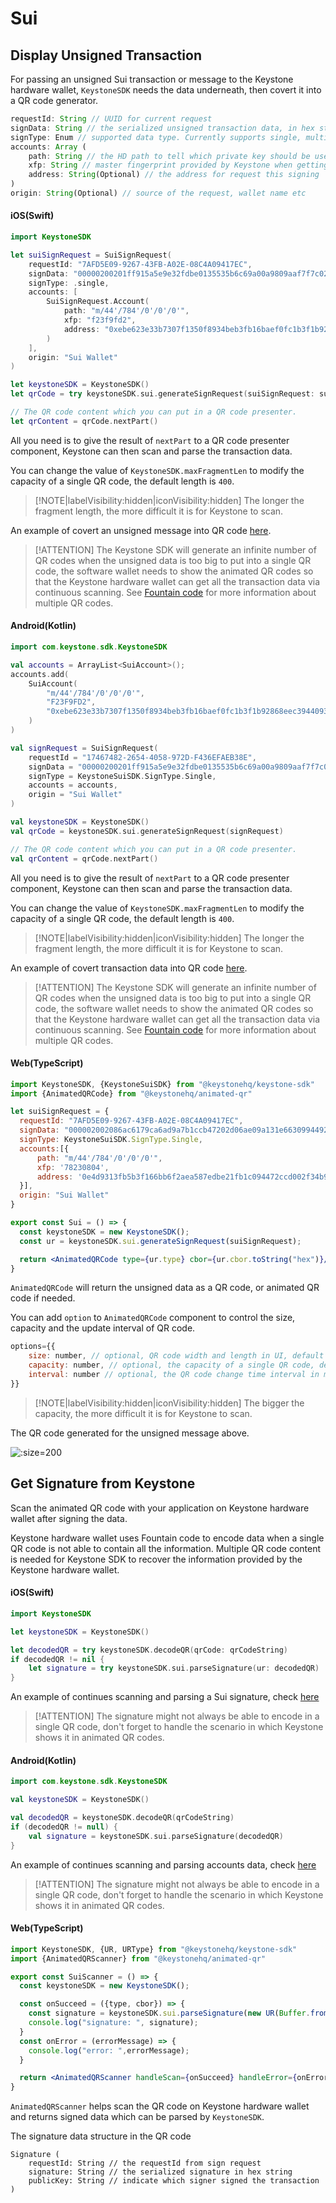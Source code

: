 # Sui

## Display Unsigned Transaction

For passing an unsigned Sui transaction or message to the Keystone hardware wallet,
`KeystoneSDK` needs the data underneath, then covert it into a QR code generator.

```js
requestId: String // UUID for current request
signData: String // the serialized unsigned transaction data, in hex string
signType: Enum // supported data type. Currently supports single, multi and message
accounts: Array (
    path: String // the HD path to tell which private key should be used to sign the data
    xfp: String // master fingerprint provided by Keystone when getting accounts
    address: String(Optional) // the address for request this signing
)
origin: String(Optional) // source of the request, wallet name etc
```

<!-- tabs:start -->

#### **iOS(Swift)**

```swift
import KeystoneSDK

let suiSignRequest = SuiSignRequest(
    requestId: "7AFD5E09-9267-43FB-A02E-08C4A09417EC",
    signData: "00000200201ff915a5e9e32fdbe0135535b6c69a00a9809aaf7f7c0275d3239ca79db20d6400081027000000000000020200010101000101020000010000ebe623e33b7307f1350f8934beb3fb16baef0fc1b3f1b92868eec3944093886901a2e3e42930675d9571a467eb5d4b22553c93ccb84e9097972e02c490b4e7a22ab73200000000000020176c4727433105da34209f04ac3f22e192a2573d7948cb2fabde7d13a7f4f149ebe623e33b7307f1350f8934beb3fb16baef0fc1b3f1b92868eec39440938869e803000000000000640000000000000000",
    signType: .single,
    accounts: [
        SuiSignRequest.Account(
            path: "m/44'/784'/0'/0'/0'",
            xfp: "f23f9fd2",
            address: "0xebe623e33b7307f1350f8934beb3fb16baef0fc1b3f1b92868eec39440938869"
        )
    ],
    origin: "Sui Wallet"
)

let keystoneSDK = KeystoneSDK()
let qrCode = try keystoneSDK.sui.generateSignRequest(suiSignRequest: suiSignRequest);

// The QR code content which you can put in a QR code presenter.
let qrContent = qrCode.nextPart()
```

All you need is to give the result of `nextPart` to a QR code presenter component,
Keystone can then scan and parse the transaction data.

You can change the value of `KeystoneSDK.maxFragmentLen` to modify the capacity of a single QR code, the default length is `400`.

> [!NOTE|labelVisibility:hidden|iconVisibility:hidden]
> The longer the fragment length, the more difficult it is for Keystone to scan.

An example of covert an unsigned message into QR code [here](https://github.com/KeystoneHQ/keystone-sdk-ios-demo/blob/master/keystone-sdk-ios-demo/SignTransaction/Sui.swift).

> [!ATTENTION]
> The Keystone SDK will generate an infinite number of QR codes when the unsigned data is too big to put into a single QR code,
> the software wallet needs to show the animated QR codes so that the Keystone hardware wallet can get all the transaction data via continuous scanning.
> See [Fountain code](https://en.wikipedia.org/wiki/Fountain_code) for more information about multiple QR codes.

#### **Android(Kotlin)**

```kotlin
import com.keystone.sdk.KeystoneSDK

val accounts = ArrayList<SuiAccount>();
accounts.add(
    SuiAccount(
        "m/44'/784'/0'/0'/0'",
        "F23F9FD2",
        "0xebe623e33b7307f1350f8934beb3fb16baef0fc1b3f1b92868eec39440938869"
    )
)

val signRequest = SuiSignRequest(
    requestId = "17467482-2654-4058-972D-F436EFAEB38E",
    signData = "00000200201ff915a5e9e32fdbe0135535b6c69a00a9809aaf7f7c0275d3239ca79db20d6400081027000000000000020200010101000101020000010000ebe623e33b7307f1350f8934beb3fb16baef0fc1b3f1b92868eec3944093886901a2e3e42930675d9571a467eb5d4b22553c93ccb84e9097972e02c490b4e7a22ab73200000000000020176c4727433105da34209f04ac3f22e192a2573d7948cb2fabde7d13a7f4f149ebe623e33b7307f1350f8934beb3fb16baef0fc1b3f1b92868eec39440938869e803000000000000640000000000000000",
    signType = KeystoneSuiSDK.SignType.Single,
    accounts = accounts,
    origin = "Sui Wallet"
)

val keystoneSDK = KeystoneSDK()
val qrCode = keystoneSDK.sui.generateSignRequest(signRequest)

// The QR code content which you can put in a QR code presenter.
val qrContent = qrCode.nextPart()
```

All you need is to give the result of `nextPart` to a QR code presenter component,
Keystone can then scan and parse the transaction data.

You can change the value of `KeystoneSDK.maxFragmentLen` to modify the capacity of a single QR code, the default length is `400`.

> [!NOTE|labelVisibility:hidden|iconVisibility:hidden]
> The longer the fragment length, the more difficult it is for Keystone to scan.

An example of covert transaction data into QR code [here](https://github.com/KeystoneHQ/keystone-sdk-android-demo/blob/master/app/src/main/kotlin/com/keystone/sdk/demo/PlayerFragment.kt).

> [!ATTENTION]
> The Keystone SDK will generate an infinite number of QR codes when the unsigned data is too big to put into a single QR code,
> the software wallet needs to show the animated QR codes so that the Keystone hardware wallet can get all the transaction data via continuous scanning.
> See [Fountain code](https://en.wikipedia.org/wiki/Fountain_code) for more information about multiple QR codes.

#### **Web(TypeScript)**

```jsx
import KeystoneSDK, {KeystoneSuiSDK} from "@keystonehq/keystone-sdk"
import {AnimatedQRCode} from "@keystonehq/animated-qr"

let suiSignRequest = {
  requestId: "7AFD5E09-9267-43FB-A02E-08C4A09417EC",
  signData: "000002002086ac6179ca6ad9a7b1ccb47202d06ae09a131e66309944922af9c73d3c203b66000810270000000000000202000101010001010200000100000e4d9313fb5b3f166bb6f2aea587edbe21fb1c094472ccd002f34b9d0633c71901d833a8eabc697a0b2e23740aca7be9b0b9e1560a39d2f390cf2534e94429f91ced0c00000000000020190ca0d64215ac63f50dbffa47563404182304e0c10ea30b5e4d671b7173a34c0e4d9313fb5b3f166bb6f2aea587edbe21fb1c094472ccd002f34b9d0633c719e803000000000000640000000000000000",
  signType: KeystoneSuiSDK.SignType.Single,
  accounts:[{
      path: "m/44'/784'/0'/0'/0'",
      xfp: '78230804',
      address: '0e4d9313fb5b3f166bb6f2aea587edbe21fb1c094472ccd002f34b9d0633c719'
  }],
  origin: "Sui Wallet"
}

export const Sui = () => {
  const keystoneSDK = new KeystoneSDK();
  const ur = keystoneSDK.sui.generateSignRequest(suiSignRequest);

  return <AnimatedQRCode type={ur.type} cbor={ur.cbor.toString("hex")}/>
}
```

`AnimatedQRCode` will return the unsigned data as a QR code, or animated QR code if needed.

You can add `option` to `AnimatedQRCode` component to control the size, capacity and the update interval of QR code.
```jsx
options={{
    size: number, // optional, QR code width and length in UI, default 180px
    capacity: number, // optional, the capacity of a single QR code, default 400 bytes per image
    interval: number // optional, the QR code change time interval in mill seconds for animated QR code, default 100ms
}}
```
> [!NOTE|labelVisibility:hidden|iconVisibility:hidden]
> The bigger the capacity, the more difficult it is for Keystone to scan.

<!-- tabs:end -->

The QR code generated for the unsigned message above.

![](/_media/sign-sui-single.png ':size=200')

## Get Signature from Keystone

Scan the animated QR code with your application on Keystone hardware wallet after signing the data.

Keystone hardware wallet uses Fountain code to encode data when a single QR code is not able to contain all the information.
Multiple QR code content is needed for Keystone SDK to recover the information provided by the Keystone hardware wallet.

<!-- tabs:start -->

#### **iOS(Swift)**

```swift
import KeystoneSDK

let keystoneSDK = KeystoneSDK()

let decodedQR = try keystoneSDK.decodeQR(qrCode: qrCodeString)
if decodedQR != nil {
    let signature = try keystoneSDK.sui.parseSignature(ur: decodedQR)
}
```
An example of continues scanning and parsing a Sui signature, check [here](https://github.com/KeystoneHQ/keystone-sdk-ios-demo/blob/master/keystone-sdk-ios-demo/SignTransaction/Sui.swift)

> [!ATTENTION]
> The signature might not always be able to encode in a single QR code,
> don't forget to handle the scenario in which Keystone shows it in animated QR codes.

#### **Android(Kotlin)**

```kotlin
import com.keystone.sdk.KeystoneSDK

val keystoneSDK = KeystoneSDK()

val decodedQR = keystoneSDK.decodeQR(qrCodeString)
if (decodedQR != null) {
    val signature = keystoneSDK.sui.parseSignature(decodedQR)
}
```
An example of continues scanning and parsing accounts data, check [here](https://github.com/KeystoneHQ/keystone-sdk-android-demo/blob/master/app/src/main/kotlin/com/keystone/sdk/demo/ScannerFragment.kt)

> [!ATTENTION]
> The signature might not always be able to encode in a single QR code,
> don't forget to handle the scenario in which Keystone shows it in animated QR codes.

#### **Web(TypeScript)**

```jsx
import KeystoneSDK, {UR, URType} from "@keystonehq/keystone-sdk"
import {AnimatedQRScanner} from "@keystonehq/animated-qr"

export const SuiScanner = () => {
  const keystoneSDK = new KeystoneSDK();

  const onSucceed = ({type, cbor}) => {
    const signature = keystoneSDK.sui.parseSignature(new UR(Buffer.from(cbor, "hex"), type))
    console.log("signature: ", signature);
  }
  const onError = (errorMessage) => {
    console.log("error: ",errorMessage);
  }

  return <AnimatedQRScanner handleScan={onSucceed} handleError={onError} urTypes={[URType.SuiSignature]} />
}
```

`AnimatedQRScanner` helps scan the QR code on Keystone hardware wallet and returns signed data which can be parsed by `KeystoneSDK`.

<!-- tabs:end -->

The signature data structure in the QR code
```
Signature (
    requestId: String // the requestId from sign request
    signature: String // the serialized signature in hex string
    publicKey: String // indicate which signer signed the transaction
)
```
